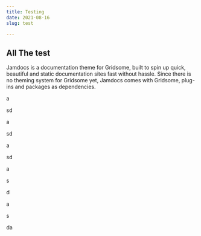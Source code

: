 ```yaml
---
title: Testing
date: 2021-08-16
slug: test

---
```

## All The test

Jamdocs is a documentation theme for Gridsome, built to spin up quick, beautiful and static documentation sites fast without hassle. Since there is no theming system for Gridsome yet, Jamdocs comes with Gridsome, plug-ins and packages as dependencies.

a

sd

a

sd

a

sd

a

s

d

a

s

da